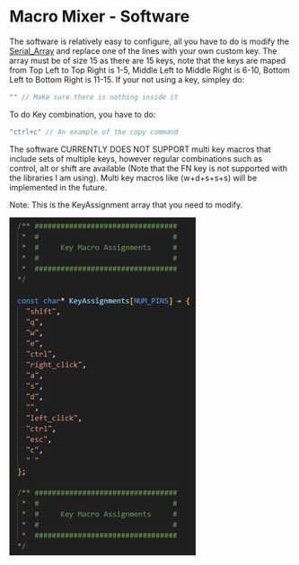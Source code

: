 # Macro Mixer - Software
The software is relatively easy to configure, all you have to do is modify the [Serial_Array](/Software/src/main.cpp#L34) and replace one of the lines with your own custom key. The array must be of size 15 as there are 15 keys, note that the keys are maped from Top Left to Top Right is 1-5, Middle Left to Middle Right is 6-10, Bottom Left to Bottom Right is 11-15. If your not using a key, simpley do:
```cpp
"" // Make sure there is nothing inside it
```

To do Key combination, you have to do:
```cpp
"ctrl+c" // An example of the copy command
```

The software CURRENTLY DOES NOT SUPPORT multi key macros that include sets of multiple keys, however regular combinations such as control, alt or shift are available (Note that the FN key is not supported with the libraries I am using). Multi key macros like (w+d+s+s+s) will be implemented in the future.


Note: This is the KeyAssignment array that you need to modify.

![Serial_Array](/.assets/Macro%20Mixer%20Software.png)